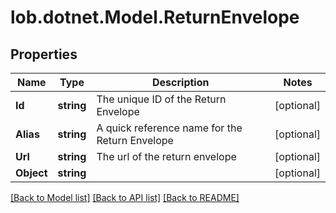 # lob.dotnet.Model.ReturnEnvelope

## Properties

Name | Type | Description | Notes
------------ | ------------- | ------------- | -------------
**Id** | **string** | The unique ID of the Return Envelope | [optional] 
**Alias** | **string** | A quick reference name for the Return Envelope | [optional] 
**Url** | **string** | The url of the  return envelope | [optional] 
**Object** | **string** |  | [optional] 

[[Back to Model list]](../README.md#documentation-for-models) [[Back to API list]](../README.md#documentation-for-api-endpoints) [[Back to README]](../README.md)

